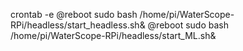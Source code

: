 crontab -e
@reboot sudo bash /home/pi/WaterScope-RPi/headless/start_headless.sh&
@reboot sudo bash /home/pi/WaterScope-RPi/headless/start_ML.sh&